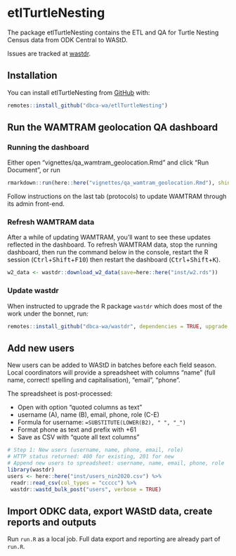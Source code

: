 
<!-- README.md is generated from README.Rmd. Please edit that file -->

# etlTurtleNesting

<!-- badges: start -->
<!-- badges: end -->

The package etlTurtleNesting contains the ETL and QA for Turtle Nesting
Census data from ODK Central to WAStD.

Issues are tracked at
[wastdr](https://github.com/dbca-wa/wastdr/milestone/1).

## Installation

You can install etlTurtleNesting from [GitHub](https://github.com/)
with:

``` r
remotes::install_github("dbca-wa/etlTurtleNesting")
```

## Run the WAMTRAM geolocation QA dashboard

### Running the dashboard

Either open “vignettes/qa\_wamtram\_geolocation.Rmd” and click “Run
Document”, or run

``` r
rmarkdown::run(here::here("vignettes/qa_wamtram_geolocation.Rmd"), shiny_args = list(port = 3838, host = "0.0.0.0"))
```

Follow instructions on the last tab (protocols) to update WAMTRAM
through its admin front-end.

### Refresh WAMTRAM data

After a while of updating WAMTRAM, you’ll want to see these updates
reflected in the dashboard. To refresh WAMTRAM data, stop the running
dashboard, then run the command below in the console, restart the R
session (<kbd>Ctrl</kbd>+<kbd>Shift</kbd>+<kbd>F10</kbd>) then restart
the dashboard (<kbd>Ctrl</kbd>+<kbd>Shift</kbd>+<kbd>K</kbd>).

``` r
w2_data <- wastdr::download_w2_data(save=here::here("inst/w2.rds"))
```

### Update wastdr

When instructed to upgrade the R package `wastdr` which does most of the
work under the bonnet, run:

``` r
remotes::install_github("dbca-wa/wastdr", dependencies = TRUE, upgrade = "never", build_vignettes = TRUE)
```

## Add new users

New users can be added to WAStD in batches before each field season.
Local coordinators will provide a spreadsheet with columns “name” (full
name, correct! spelling and capitalisation), “email”, “phone”.

The spreadsheet is post-processed:

-   Open with option “quoted columns as text”
-   username (A), name (B), email, phone, role (C-E)
-   Formula for username: `=SUBSTITUTE(LOWER(B2), " ", "_")`
-   Format phone as text and prefix with +61
-   Save as CSV with “quote all text columns”

``` r
# Step 1: New users (username, name, phone, email, role)
# HTTP status returned: 400 for existing, 201 for new
# Append new users to spreadsheet: username, name, email, phone, role
library(wastdr)
users <- here::here("inst/users_nin2020.csv") %>%
 readr::read_csv(col_types = "ccccc") %>%
 wastdr::wastd_bulk_post("users", verbose = TRUE)
```

## Import ODKC data, export WAStD data, create reports and outputs

Run `run.R` as a local job. Full data export and reporting are already
part of `run.R`.

